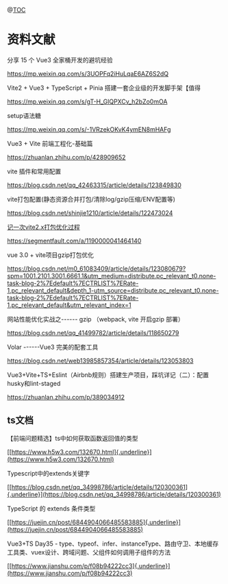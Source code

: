 <!--
 * @Author: mjh
 * @Date: 2022-11-19 16:56:30
 * @LastEditors: mjh
 * @LastEditTime: 2022-11-19 16:56:41
 * @Description: 
-->
@[TOC](目录)

# 资料文献

分享 15 个 Vue3 全家桶开发的避坑经验

<https://mp.weixin.qq.com/s/3UOPFq2iHuLqaE6AZ6S2dQ>

Vite2 + Vue3 + TypeScript + Pinia 搭建一套企业级的开发脚手架【值得

<https://mp.weixin.qq.com/s/gT-H_GlQPXCv_h2bZo0mOA>

setup语法糖

<https://mp.weixin.qq.com/s/-1VRzekOKvK4ymEN8mHAFg>

Vue3 + Vite 前端工程化-基础篇

<https://zhuanlan.zhihu.com/p/428909652>

vite 插件和常用配置

<https://blog.csdn.net/qq_42463315/article/details/123849830>

vite打包配置(静态资源合并打包/清除log/gzip压缩/ENV配置等)

<https://blog.csdn.net/shinjie1210/article/details/122473024>

[记一次vite2.x打包优化过程](https://segmentfault.com/a/1190000041464140)

https://segmentfault.com/a/1190000041464140

vue 3.0 + vite项目gzip打包优化

<https://blog.csdn.net/m0_61083409/article/details/123080679?spm=1001.2101.3001.6661.1&utm_medium=distribute.pc_relevant_t0.none-task-blog-2%7Edefault%7ECTRLIST%7ERate-1.pc_relevant_default&depth_1-utm_source=distribute.pc_relevant_t0.none-task-blog-2%7Edefault%7ECTRLIST%7ERate-1.pc_relevant_default&utm_relevant_index=1>

网站性能优化实战之------ gzip （webpack, vite 开启gzip 部署）

<https://blog.csdn.net/qq_41499782/article/details/118650279>

Volar ------Vue3 完美的配套工具

<https://blog.csdn.net/web13985857354/article/details/123053803>

Vue3+Vite+TS+Eslint（Airbnb规则）搭建生产项目，踩坑详记（二）：配置husky和lint-staged

<https://zhuanlan.zhihu.com/p/389034912>

## **ts文档**

【前端问题精选】ts中如何获取函数返回值的类型

[[https://www.h5w3.com/132670.html]{.underline}](https://www.h5w3.com/132670.html)

Typescript中的extends关键字

[[https://blog.csdn.net/qq_34998786/article/details/120300361]{.underline}](https://blog.csdn.net/qq_34998786/article/details/120300361)

TypeScript 的 extends 条件类型

[[https://juejin.cn/post/6844904066485583885]{.underline}](https://juejin.cn/post/6844904066485583885)

Vue3+TS Day35 -
type、typeof、infer、instanceType、路由守卫、本地缓存工具类、vuex设计、跨域问题、父组件如何调用子组件的方法

[[https://www.jianshu.com/p/f08b94222cc3]{.underline}](https://www.jianshu.com/p/f08b94222cc3)
